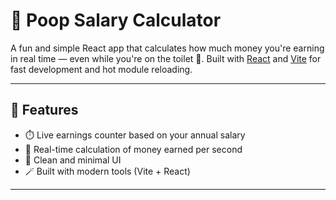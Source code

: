 # 💩 Poop Salary Calculator

A fun and simple React app that calculates how much money you're earning in real time — even while you're on the toilet 🧻. Built with [React](https://react.dev) and [Vite](https://vitejs.dev) for fast development and hot module reloading.

---

## 🚀 Features

- ⏱️ Live earnings counter based on your annual salary
- 🧮 Real-time calculation of money earned per second
- 🧼 Clean and minimal UI
- 🪄 Built with modern tools (Vite + React)

---
